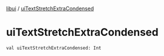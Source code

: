 [libui](index.md) / [uiTextStretchExtraCondensed](./ui-text-stretch-extra-condensed.md)

# uiTextStretchExtraCondensed

`val uiTextStretchExtraCondensed: Int`